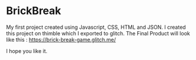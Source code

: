 # BrickBreak
My first project created using Javascript, CSS, HTML and JSON.
I created this project on thimble which I exported to glitch.
The Final Product will look like this : https://brick-break-game.glitch.me/

I hope you like it.
